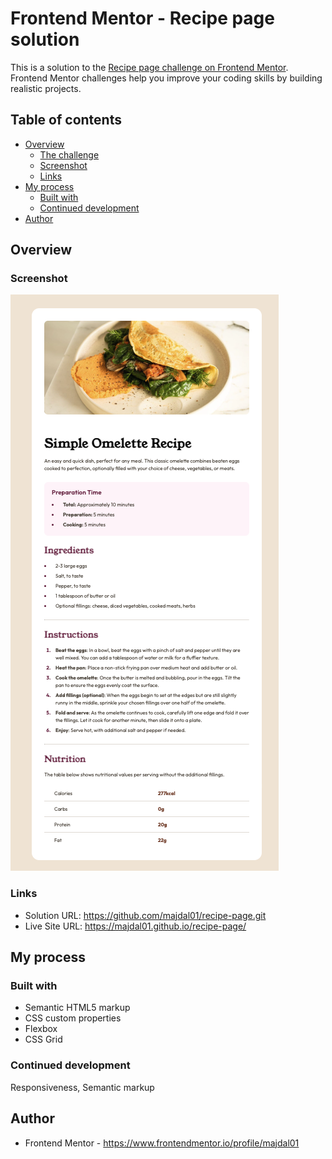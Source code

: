 # Frontend Mentor - Recipe page solution

This is a solution to the [Recipe page challenge on Frontend Mentor](https://www.frontendmentor.io/challenges/recipe-page-KiTsR8QQKm). Frontend Mentor challenges help you improve your coding skills by building realistic projects. 

## Table of contents

- [Overview](#overview)
  - [The challenge](#the-challenge)
  - [Screenshot](#screenshot)
  - [Links](#links)
- [My process](#my-process)
  - [Built with](#built-with)
  - [Continued development](#continued-development)
- [Author](#author)

## Overview

### Screenshot

![](./screenshot.jpg)

### Links

- Solution URL: https://github.com/majdal01/recipe-page.git
- Live Site URL: https://majdal01.github.io/recipe-page/

## My process

### Built with

- Semantic HTML5 markup
- CSS custom properties
- Flexbox
- CSS Grid


### Continued development

Responsiveness, Semantic markup


## Author

- Frontend Mentor - https://www.frontendmentor.io/profile/majdal01

